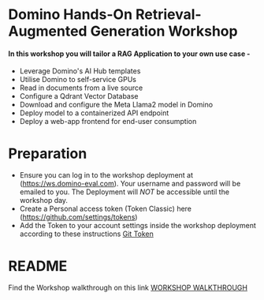 # Domino Hands-On Retrieval-Augmented Generation Workshop

#### In this workshop you will tailor a RAG Application to your own use case -

* Leverage Domino's AI Hub templates
* Utilise Domino to self-service GPUs
* Read in documents from a live source
* Configure a Qdrant Vector Database
* Download and configure the Meta Llama2 model in Domino
* Deploy model to a containerized API endpoint
* Deploy a web-app frontend for end-user consumption

# Preparation
- Ensure you can log in to the workshop deployment at (https://ws.domino-eval.com). Your username and password will be emailed to you. The Deployment will *NOT* be accessible until the workshop day.
- Create a Personal access token (Token Classic) here (https://github.com/settings/tokens)
- Add the Token to your account settings inside the workshop deployment according to these instructions [Git Token](https://github.com/BryanDomino/LLM-Workshop/tree/main?tab=readme-ov-file#lab-11---git)

# README
Find the Workshop walkthrough on this link [WORKSHOP WALKTHROUGH](https://docs.google.com/document/d/e/2PACX-1vTHT-yjEDWKDtkmcBu6qiyQibOnE1qWcg5jA3xL3Zt-_QWkjCZYljh1ktq3khyYWdVE-V7Mie3n9-x1/pub)
